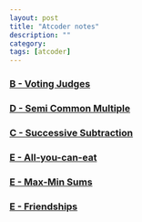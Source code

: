 ```yaml
---
layout: post
title: "Atcoder notes"
description: ""
category: 
tags: [atcoder]
---
```


### [B - Voting Judges](https://atcoder.jp/contests/agc041/tasks/agc041_b)

### [D - Semi Common Multiple](https://atcoder.jp/contests/abc150/tasks/abc150_d)

### [C - Successive Subtraction](https://atcoder.jp/contests/diverta2019-2/tasks/diverta2019_2_c)

### [E - All-you-can-eat](https://atcoder.jp/contests/abc145/tasks/abc145_e)

### [E - Max-Min Sums](https://atcoder.jp/contests/abc151/tasks/abc151_e)

### [E - Friendships](https://atcoder.jp/contests/abc131/tasks/abc131_e)

